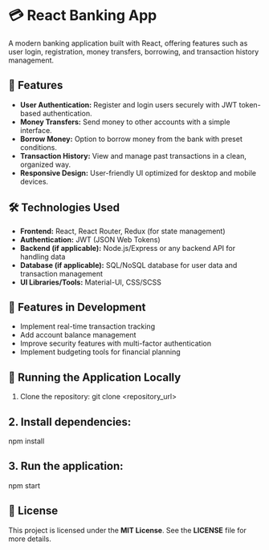 # 💳 React Banking App

A modern banking application built with React, offering features such as user login, registration, money transfers, borrowing, and transaction history management.

## 🚀 Features
- **User Authentication:** Register and login users securely with JWT token-based authentication.
- **Money Transfers:** Send money to other accounts with a simple interface.
- **Borrow Money:** Option to borrow money from the bank with preset conditions.
- **Transaction History:** View and manage past transactions in a clean, organized way.
- **Responsive Design:** User-friendly UI optimized for desktop and mobile devices.

## 🛠️ Technologies Used
- **Frontend:** React, React Router, Redux (for state management)
- **Authentication:** JWT (JSON Web Tokens)
- **Backend (if applicable):** Node.js/Express or any backend API for handling data
- **Database (if applicable):** SQL/NoSQL database for user data and transaction management
- **UI Libraries/Tools:** Material-UI, CSS/SCSS


## 📌 Features in Development
- Implement real-time transaction tracking  
- Add account balance management  
- Improve security features with multi-factor authentication  
- Implement budgeting tools for financial planning

## 🔧 Running the Application Locally
1. Clone the repository:
git clone <repository_url>

## 2. Install dependencies:
npm install

## 3. Run the application:
npm start


## 📜 License
This project is licensed under the **MIT License**. See the **LICENSE** file for more details.
